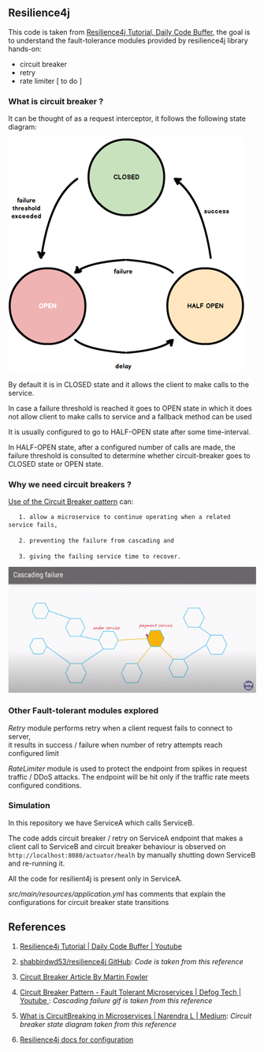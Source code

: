 ## Resilience4j 


This code is taken from  [Resilience4j Tutorial, Daily Code Buffer](https://www.youtube.com/watch?v=9AXAUlp3DBw),
the goal is to understand the fault-tolerance modules provided by resilience4j library hands-on:
   - circuit breaker
   - retry 
   - rate limiter [ to do ]


### What is circuit breaker ?

   It can be thought of as a request interceptor, it follows the following state diagram:

   ![](circuit-breaker-state-diagram.png)

   By default it is in CLOSED state and it allows the client to make calls to the service. 
   
   In case a failure threshold is reached it goes to OPEN state in which it does not allow client to
   make calls to service and a fallback method can be used 

   It is usually configured to go to HALF-OPEN state after some time-interval. 
   
   In HALF-OPEN state, after a configured number of calls are made, the failure threshold is consulted to
   determine whether circuit-breaker goes to CLOSED state or OPEN state.



### Why we need circuit breakers ?

  [Use of the Circuit Breaker pattern](https://spring.io/guides/gs/cloud-circuit-breaker) can:

       1. allow a microservice to continue operating when a related service fails,

       2. preventing the failure from cascading and

       3. giving the failing service time to recover.
 

  ![](cascading-failure.gif)


### Other Fault-tolerant modules explored

  <em>Retry</em> module performs retry when a client request fails to connect to server,  
  it results in success / failure when number of retry attempts reach configured limit

  <em>RateLimiter</em> module is used to protect the endpoint from spikes in request traffic /
  DDoS attacks. The endpoint will be hit only if the traffic rate meets configured conditions.


### Simulation

   In this repository we have ServiceA which calls ServiceB. 
   
   The code adds circuit breaker / retry on ServiceA endpoint that makes a client call to ServiceB and
   circuit breaker behaviour is observed on `http://localhost:8080/actuator/healh` by manually shutting down
   ServiceB and re-running it.

   All the code for resilient4j is present only in ServiceA.
  
   <em> src/main/resources/application.yml </em> has comments that explain the configurations for 
        circuit breaker state transitions


## References

1. [Resilience4j Tutorial | Daily Code Buffer | Youtube](https://www.youtube.com/results?search_query=resilience4j+daily+code+buffer)

2. [shabbirdwd53/resilience4j GitHub](https://github.com/shabbirdwd53/resilience4j): 
   <em>Code is taken from this reference</em>

3. [Circuit Breaker Article By Martin Fowler](https://martinfowler.com/bliki/CircuitBreaker.html)

4. [Circuit Breaker Pattern - Fault Tolerant Microservices | Defog Tech | Youtube ](https://www.youtube.com/watch?v=ADHcBxEXvFA): 
   <em>Cascading failure gif is taken from this reference</em>

5. [What is CircuitBreaking in Microservices | Narendra L | Medium](https://medium.com/@narengowda/what-is-circuitbreaking-in-microservices-2053f4f66882):
   <em>Circuit breaker state diagram taken from this reference</em>

6. [Resilience4j docs for configuration](https://resilience4j.readme.io/docs)
